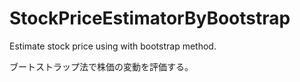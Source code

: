 # StockPriceEstimatorByBootstrap
Estimate stock price using with bootstrap method.

ブートストラップ法で株価の変動を評価する。

